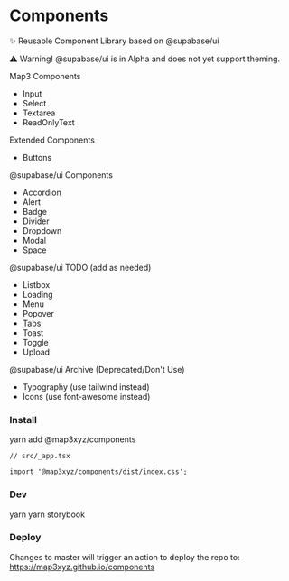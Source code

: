 # Components

✨ Reusable Component Library based on @supabase/ui

⚠️ Warning! @supabase/ui is in Alpha and does not yet support theming.

Map3 Components
- Input
- Select
- Textarea
- ReadOnlyText

Extended Components
- Buttons

@supabase/ui Components
- Accordion
- Alert
- Badge
- Divider
- Dropdown
- Modal
- Space

@supabase/ui TODO (add as needed)
- Listbox
- Loading
- Menu
- Popover
- Tabs
- Toast
- Toggle
- Upload

@supabase/ui Archive (Deprecated/Don't Use)
- Typography (use tailwind instead)
- Icons (use font-awesome instead)

### Install
yarn add @map3xyz/components

```
// src/_app.tsx

import '@map3xyz/components/dist/index.css';
```

### Dev
yarn
yarn storybook

### Deploy
Changes to master will trigger an action to deploy the repo to: https://map3xyz.github.io/components